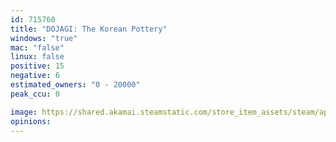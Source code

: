 ```yaml
---
id: 715760
title: "DOJAGI: The Korean Pottery"
windows: "true"
mac: "false"
linux: false
positive: 15
negative: 6
estimated_owners: "0 - 20000"
peak_ccu: 0

image: https://shared.akamai.steamstatic.com/store_item_assets/steam/apps/715760/header.jpg?t=1571628182
opinions:
---
```

